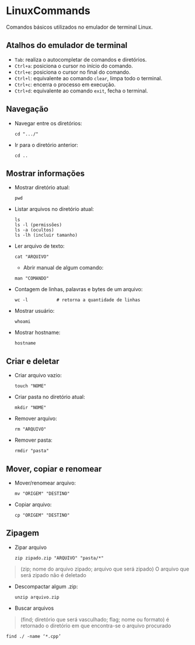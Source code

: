 # **LinuxCommands**

Comandos básicos utilizados no emulador de terminal Linux.

## **Atalhos do emulador de terminal**

- `Tab`: realiza o autocompletar de comandos e diretórios.
- `Ctrl+a`: posiciona o cursor no início do comando.
- `Ctrl+e`: posiciona o cursor no final do comando.
- `Ctrl+l`: equivalente ao comando `clear`, limpa todo o terminal.
- `Ctrl+c`: encerra o processo em execução.
- `Ctrl+d`: equivalente ao comando `exit`, fecha o terminal.

## Navegação


- Navegar entre os diretórios:
    
    ```
    cd ".../"
    ```
    
- Ir para o diretório anterior:
    
    ```
    cd ..
    ```

## Mostrar informações


- Mostrar diretório atual:
    
    ```
    pwd
    ```
    
- Listar arquivos no diretório atual:
    
    ```
    ls
    ls -l (permissões)
    ls -a (ocultos)
    ls -lh (incluir tamanho)
    ```
    
- Ler arquivo de texto:
    
    ```
    cat "ARQUIVO"
    ```
    
    
    - Abrir manual de algum comando:
    
    ```
    man "COMANDO"
    ```
    
    
- Contagem de linhas, palavras e bytes de um arquivo:
    
    ```
    wc -l           # retorna a quantidade de linhas
    ```
    
    
- Mostrar usuário:
    
    ```
    whoami
    ```
    
- Mostrar hostname:
    
    ```
    hostname
    ```
    

## Criar e deletar


- Criar arquivo vazio:
    
    ```
    touch "NOME"
    ```
    
- Criar pasta no diretório atual:
    
    ```
    mkdir "NOME"
    ```
    
- Remover arquivo:
    
    ```
    rm "ARQUIVO"
    ```
    
- Remover pasta:
    
    ```
    rmdir "pasta"
    ```
    

## Mover, copiar e renomear


- Mover/renomear arquivo:
    
    ```
    mv "ORIGEM" "DESTINO"
    ```
    
- Copiar arquivo:
    
    ```
    cp "ORIGEM" "DESTINO"
    ```
    

## Zipagem


- Zipar arquivo
    
    ```
    zip zipado.zip "ARQUIVO" "pasta/*"
    ```
    

> (zip; nome do arquivo zipado; arquivo que será zipado) O arquivo que será zipado não é deletado
> 
- Descompactar algum .zip:
    
    ```
    unzip arquivo.zip
    ```
    
- Buscar arquivos

> (find; diretório que será vasculhado; flag; nome ou formato) é retornado o diretório em que encontra-se o arquivo procurado
> 

```
find ./ -name ‘*.cpp’
```

